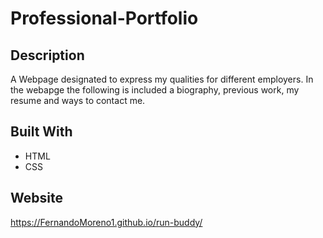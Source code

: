 # Professional-Portfolio

## Description
A Webpage designated to express my qualities for different employers. In the webapge the following is included a biography, previous work, my resume and ways to contact me.

## Built With
* HTML
* CSS

## Website
https://FernandoMoreno1.github.io/run-buddy/
